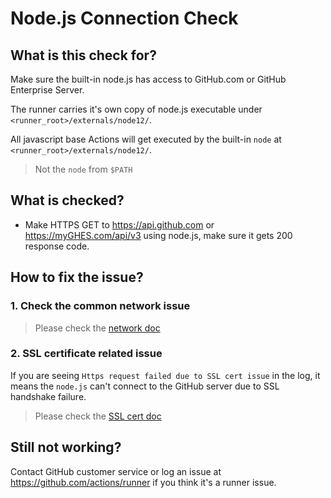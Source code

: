 # Node.js Connection Check

## What is this check for?

Make sure the built-in node.js has access to GitHub.com or GitHub Enterprise Server.

The runner carries it's own copy of node.js executable under `<runner_root>/externals/node12/`.

All javascript base Actions will get executed by the built-in `node` at `<runner_root>/externals/node12/`.

> Not the `node` from `$PATH`

## What is checked?

- Make HTTPS GET to https://api.github.com or https://myGHES.com/api/v3 using node.js, make sure it gets 200 response code.

## How to fix the issue?

### 1. Check the common network issue
  
  > Please check the [network doc](./network.md)

### 2. SSL certificate related issue

  If you are seeing `Https request failed due to SSL cert issue` in the log, it means the `node.js` can't connect to the GitHub server due to SSL handshake failure.
  > Please check the [SSL cert doc](./sslcert.md)
  
## Still not working?

Contact GitHub customer service or log an issue at https://github.com/actions/runner if you think it's a runner issue.